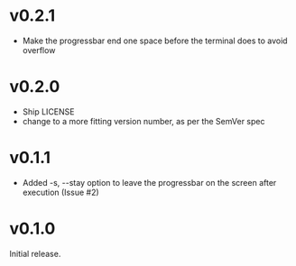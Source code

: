 v0.2.1
======
* Make the progressbar end one space before the terminal does to avoid overflow

v0.2.0
======
* Ship LICENSE
* change to a more fitting version number, as per the SemVer spec

v0.1.1
======
* Added -s, --stay option to leave the progressbar on the screen after execution (Issue #2)

v0.1.0
======
Initial release.
